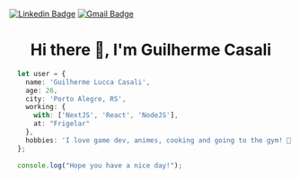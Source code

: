 [![Linkedin Badge](https://img.shields.io/badge/-Linkedin-6633cc?style=flat-square&logo=Linkedin&logoColor=white&color=black&link=https://www.linkedin.com/in/guilhermecasali/)](https://www.linkedin.com/in/guilhermecasali/)
[![Gmail Badge](https://img.shields.io/badge/-Gmail-c14438?style=flat-square&logo=Gmail&logoColor=white&color=black&link=mailto:guilhermecasali.dev@gmail.com)](mailto:guilhermecasali.dev@gmail.com)

<h1 align="center">Hi there 👋, I'm Guilherme Casali</h1>

```typescript
  let user = {
    name: 'Guilherme Lucca Casali',
    age: 26,
    city: 'Porto Alegre, RS',
    working: {
      with: ['NextJS', 'React', 'NodeJS'],
      at: "Frigelar"
    },
    hobbies: 'I love game dev, animes, cooking and going to the gym! 💪'
  };
  
  console.log("Hope you have a nice day!");
```
